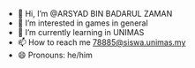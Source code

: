 - 👋 Hi, I’m @ARSYAD BIN BADARUL ZAMAN
- 👀 I’m interested in games in general
- 🌱 I’m currently learning in UNIMAS
- 📫 How to reach me 78885@siswa.unimas.my
- 😄 Pronouns: he/him

<!---
Arsyad2525/Arsyad2525 is a ✨ special ✨ repository because its `README.md` (this file) appears on your GitHub profile.
You can click the Preview link to take a look at your changes.
--->
